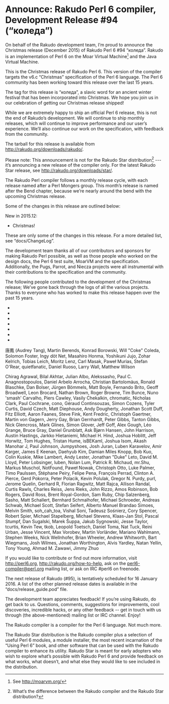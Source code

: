 # Announce: Rakudo Perl 6 compiler, Development Release #94 (“коледа”)

On behalf of the Rakudo development team, I’m proud to announce the
Christmas release (December 2015) of Rakudo Perl 6 #94 “коледа”. Rakudo
is an implementation of Perl 6 on the Moar Virtual Machine[^1] and the
Java Virtual Machine.

This is the Christmas release of Rakudo Perl 6. This version of the compiler
targets the v6.c “Christmas” specification of the Perl 6 language. The
Perl 6 community has been working toward this release over the last 15 years.

The tag for this release is “коледа”, a slavic word for an ancient winter
festival that has been incorporated into Christmas. We hope you join us
in our celebration of getting our Christmas release shipped!

While we are extremely happy to ship an official Perl 6 release, this is not
the end of Rakudo’s development. We will continue to ship monthly releases,
which will continue to improve performance and our user’s experience. We’ll
also continue our work on the specification, with feedback from the community.

The tarball for this release is available from <http://rakudo.org/downloads/rakudo/>.

Please note: This announcement is not for the Rakudo Star
distribution[^2] --- it’s announcing a new release of the compiler
only. For the latest Rakudo Star release, see
<http://rakudo.org/downloads/star/>.

The Rakudo Perl compiler follows a monthly release cycle, with each
release named after a Perl Mongers group. This month’s release is named after
the Bend chapter, because we’re nearly around the bend with the upcoming
Christmas release.

Some of the changes in this release are outlined below:

New in 2015.12:
   + Christmas!

These are only some of the changes in this release. For a more
detailed list, see “docs/ChangeLog”.

The development team thanks all of our contributors and sponsors for
making Rakudo Perl possible, as well as those people who worked on
the design docs, the Perl 6 test suite, MoarVM and the specification.
Additionally, the Pugs, Parrot, and Niecza projects were all instrumental
with their contributions to the specification and the community.

The following people contributed to the development of the Christmas
release; We’ve gone back through the logs of all the various projects.
Thanks to everyone who has worked to make this release happen over the
past 15 years.

* <rakudo>
* <roast>
* <nqp>
* <MoarVM>
* <mu>
* <docs>
* <specs>

唐鳳 (Audrey Tang), Martin Berends, Konrad Borowski, Will "Coke" Coleda,
Solomon Foster, Ingy döt Net, Masahiro Honma, Yoshikuni Jujo, Zohar Kelrich,
Tobias Leich, Moritz Lenz, Carl Masak, Paweł Murias, Stefan O'Rear,
quietfanatic, Daniel Ruoso, Larry Wall, Matthew Wilson

Chirag Agrawal, Bilal Akhtar, Julian Albo, Alekssasho, Paul C. Anagnostopoulos,
Daniel Arbelo Arrocha, Christian Bartolomäus, Ronald Blaschke, Dan Bolser,
Jürgen Bömmels, Matt Boyle, Fernando Brito, Geoff Broadwell, Leon Brocard,
Nathan Brown, Roger Browne, Tim Bunce, Nuno 'smash' Carvalho, Piers Cawley,
Vasily Chekalkin, chromatic, Nicholas Clark, Paul Cochrane, cono, Géraud
Continsouzas, Simon Cozens, Tyler Curtis, David Czech, Matt Diephouse, Andy
Dougherty, Jonathan Scott Duff, Fitz Elliott, Aaron Faanes, Steve Fink, Kent
Fredric, Christoph Gaertner, Martin von Gagern, Jerry Gay, Brian Gernhardt,
Peter Gibbs, Tanton Gibbs, Nick Glencross, Mark Glines, Simon Glover, Jeff
Goff, Alex Gough, Léo Grange, Bruce Gray, Daniel Grunblatt, Ask Bjørn Hansen,
John Harrison, Austin Hastings, Jarkko Hietaniemi, Michael H. Hind, Joshua
Hoblitt, Jeff Horwitz, Tom Hughes, Tristan Hume, isBEKaml, Joshua Isom, Akash
Manohar J, Paul Johnson, Jumpyshoes, Josh Juran, Luben Karavelov, Amir Karger,
James E Keenan, Daehyub Kim, Damian Miles Knopp, Bob Kuo, Colin Kuskie, Mike
Lambert, Andy Lester, Jonathan "Duke" Leto, David M. Lloyd, Peter Lobsinger,
luben, Nolan Lum, Patrick R. Michaud, mr.Shu, Markus Muschol, NotFound, Paweł
Nowak, Christoph Otto, Luke Palmer, Timo Paulssen, Stéphane Peiry, Felipe Pena,
François Perrad, Clinton A. Pierce, Gerd Pokorra, Peter Polacik, Kevin Polulak,
Gregor N. Purdy, purl, Jerome Quelin, Gerhard R, Florian Ragwitz, Matt Rajca,
Allison Randal, Curtis Rawls, Charles Reiss, Jens Rieks, John Rizzo, Amos
Robinson, Bob Rogers, David Ross, Brent Royal-Gordon, Sam Ruby, Chip
Salzenberg, Sasho, Matt Schallert, Bernhard Schmalhofer, Michael Schroeder,
Andreas Schwab, Michael Scott, Stefan Seifert, Alberto Manuel Brandao Simoes,
Melvin Smith, soh_cah_toa, Vishal Soni, Tadeusz Sośnierz, Cory Spencer, Robert
Spier, Michael Stapelberg, Michael Stevens, Klaas-Jan Stol, Pascal Stumpf, Dan
Sugalski, Marek Šuppa, Jakub Sygnowski, Jesse Taylor, tcurtis, Kevin Tew, tkob,
Leopold Toetsch, Daniel Toma, Nat Tuck, Reini Urban, Jesse Vincent, Max
Vorobev, Martin Vorländer, Mariano Wahlmann, Stephen Weeks, Nick Wellnhofer,
Brian Wheeler, Andrew Whitworth, Bart Wiegmans, Josh Wilmes, Jonathan
Worthington, Alvis Yardley, Natan Yellin, Tony Young, Ahmad M. Zawawi, Jimmy
Zhuo

If you would like to contribute or find out more information, visit
<http://perl6.org>, <http://rakudo.org/how-to-help>, ask on the
<perl6-compiler@perl.org> mailing list, or ask on IRC #perl6 on freenode.

The next release of Rakudo (#95), is tentatively scheduled for 16 January
2016. A list of the other planned release dates is available in the
“docs/release_guide.pod” file.

The development team appreciates feedback! If you’re using Rakudo, do
get back to us. Questions, comments, suggestions for improvements, cool
discoveries, incredible hacks, or any other feedback -- get in touch with
us through (the above-mentioned) mailing list or IRC channel. Enjoy!

[^1]: See <http://moarvm.org/>

[^2]: What’s the difference between the Rakudo compiler and the Rakudo
Star distribution?

The Rakudo compiler is a compiler for the Perl 6 language.
Not much more.

The Rakudo Star distribution is the Rakudo compiler plus a selection
of useful Perl 6 modules, a module installer, the most recent
incarnation of the “Using Perl 6” book, and other software that can
be used with the Rakudo compiler to enhance its utility. Rakudo Star
is meant for early adopters who wish to explore what’s possible with
Rakudo Perl 6 and provide feedback on what works, what doesn’t, and
what else they would like to see included in the distribution.
